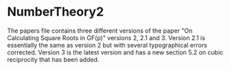 # NumberTheory2
The papers file contains three different versions of the paper "On Calculating Square Roots in GF(p)" versions 2, 2.1 and 3.
Version 2.1 is essentially the same as version 2 but with several typographical errors corrected.  Version 3 is the latest version and has a new section 5.2 on cubic reciprocity that has been added.
